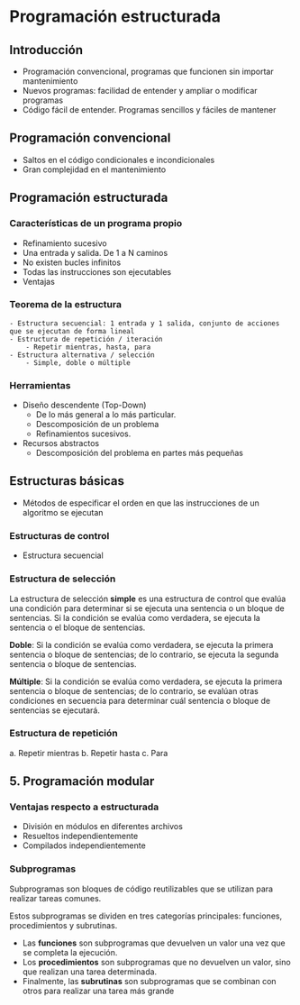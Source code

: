 # Programación estructurada

## Introducción

- Programación convencional, programas que funcionen sin importar mantenimiento
- Nuevos programas: facilidad de entender y ampliar o modificar programas
- Código fácil de entender. Programas sencillos y fáciles de mantener

## Programación convencional

- Saltos en el código condicionales e incondicionales
- Gran complejidad en el mantenimiento

## Programación estructurada

### Características de un programa propio

- Refinamiento sucesivo
- Una entrada y salida. De 1 a N caminos
- No existen bucles infinitos
- Todas las instrucciones son ejecutables
- Ventajas

### Teorema de la estructura

	- Estructura secuencial: 1 entrada y 1 salida, conjunto de acciones que se ejecutan de forma lineal
	- Estructura de repetición / iteración
		- Repetir mientras, hasta, para
	- Estructura alternativa / selección
		- Simple, doble o múltiple

### Herramientas

- Diseño descendente (Top-Down)
  - De lo más general a lo más particular.
  - Descomposición de un problema
  - Refinamientos sucesivos.
- Recursos abstractos
  - Descomposición del problema en partes más pequeñas

## Estructuras básicas

- Métodos de especificar el orden en que las instrucciones de un algoritmo se ejecutan

### Estructuras de control

  - Estructura secuencial

### Estructura de selección

La estructura de selección **simple** es una estructura de control que evalúa una condición para determinar si se ejecuta una sentencia o un bloque de sentencias. Si la condición se evalúa como verdadera, se ejecuta la sentencia o el bloque de sentencias.

**Doble**: Si la condición se evalúa como verdadera, se ejecuta la primera sentencia o bloque de sentencias; de lo contrario, se ejecuta la segunda sentencia o bloque de sentencias.

**Múltiple**: Si la condición se evalúa como verdadera, se ejecuta la primera sentencia o bloque de sentencias; de lo contrario, se evalúan otras condiciones en secuencia para determinar cuál sentencia o bloque de sentencias se ejecutará.

### Estructura de repetición

a.	Repetir mientras
b.	Repetir hasta
c.	Para

## 5. Programación modular

### Ventajas respecto a estructurada

- División en módulos en diferentes archivos
- Resueltos independientemente
- Compilados independientemente

### Subprogramas

Subprogramas son bloques de código reutilizables que se utilizan para realizar tareas comunes.

Estos subprogramas se dividen en tres categorías principales: funciones, procedimientos y subrutinas.

- Las **funciones** son subprogramas que devuelven un valor una vez que se completa la ejecución.
- Los **procedimientos** son subprogramas que no devuelven un valor, sino que realizan una tarea determinada.
- Finalmente, las **subrutinas** son subprogramas que se combinan con otros para realizar una tarea más grande

